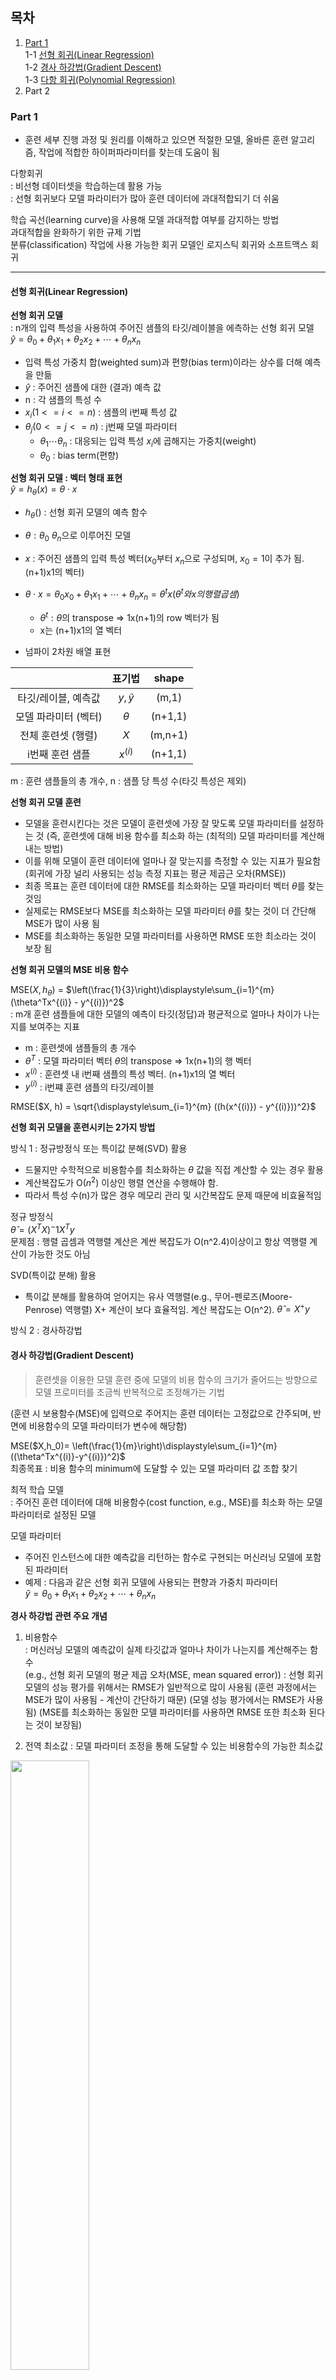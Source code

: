 ## 목차  
1. [Part 1](#part-1)  
    1-1 [선형 회귀(Linear Regression)](#선형-회귀linear-regression)  
    1-2 [경사 하강법(Gradient Descent)](#경사-하강법gradient-descent)  
    1-3 [다항 회귀(Polynomial Regression)](#다항-회귀polynomial-regression)
2. Part 2  


### Part 1
* 훈련 세부 진행 과정 및 원리를 이해하고 있으면 적절한 모델, 올바른 훈련 알고리즘, 작업에 적합한 하이퍼파라미터를 찾는데 도움이 됨    

다항회귀  
: 비선형 데이터셋을 학습하는데 활용 가능  
: 선형 회귀보다 모델 파라미터가 많아 훈련 데이터에 과대적합되기 더 쉬움

학습 곡선(learning curve)을 사용해 모델 과대적합 여부를 감지하는 방법  
과대적합을 완화하기 위한 규제 기법  
분류(classification) 작업에 사용 가능한 회귀 모델인 로지스틱 회귀와 소프트맥스 회귀   
<hr>

#### 선형 회귀(Linear Regression)

<b>선형 회귀 모델</b>  
: n개의 입력 특성을 사용하여 주어진 샘플의 타깃/레이블을 에측하는 선형 회귀 모델  
$\hat{y} = \theta_0 + \theta_1x_1 + \theta_2x_2 + \cdots + \theta_nx_n$

- 입력 특성 가중치 합(weighted sum)과 편향(bias term)이라는 상수를 더해 예측을 만듦  
- $\hat{y}$ : 주어진 샘플에 대한 (결과) 예측 값  
- n : 각 샘플의 특성 수 
- $x_i (1<= i <= n)$ : 샘플의 i번째 특성 값
- $\theta_j (0<=j<=n)$ : j번째 모델 파라미터
    - $\theta_1\cdots\theta_n$ : 대응되는 입력 특성 $x_i$에 곱해지는 가중치(weight)
    - $\theta_0$ : bias term(편향)


<b>선형 회귀 모델 : 벡터 형태 표현</b>  
$\hat{y} = h_\theta(x) = \theta \cdot x$

- $h_\theta()$ : 선형 회귀 모델의 예측 함수  
- $\theta : \theta_0 ~ \theta_n$으로 이루어진 모델
- $x$ : 주어진 샘플의 입력 특성 벡터($x_0$부터 $x_n$으로 구성되며, $x_0=1$이 추가 됨. (n+1)x1의 벡터)
- $\theta\cdot x = \theta_0x_0 + \theta_1x_1 + \cdots + \theta_nx_n = \theta^tx(\theta^t와 x의 행렬 곱셈)$
    - $\theta^t : \theta$의 transpose => 1x(n+1)의 row 벡터가 됨
    - x는 (n+1)x1의 열 벡터


- 넘파이 2차원 배열 표현
  
||표기법|shape|
|:-----:|:----:|:---:|
|타깃/레이블, 예측값|$y, \hat{y}$|(m,1)|
|모델 파라미터 (벡터)|$\theta$|(n+1,1)|
|전체 훈련셋 (행렬)|$X$|(m,n+1)|
|i번째 훈련 샘플|$x^{(i)}$|(n+1,1)|
m : 훈련 샘플들의 총 개수, n : 샘플 당 특성 수(타깃 특성은 제외)  
  
**선형 회귀 모델 훈련**
- 모델을 훈련시킨다는 것은 모델이 훈련셋에 가장 잘 맞도록 모델 파라미터를 설정하는 것
(즉, 훈련셋에 대해 비용 함수를 최소화 하는 (최적의) 모델 파라미터를 계산해내는 방법)  
- 이를 위해 모델이 훈련 데이터에 얼마나 잘 맞는지를 측정할 수 있는 지표가 필요함
(회귀에 가장 널리 사용되는 성능 측정 지표는 평균 제곱근 오차(RMSE))  
- 최종 목표는 훈련 데이터에 대한 RMSE를 최소화하는 모델 파라미터 벡터 $\theta$를 찾는 것임
- 실제로는 RMSE보다 MSE를 최소화하는 모델 파라미터 $\theta$를 찾는 것이 더 간단해 MSE가 많이 사용 됨
- MSE를 최소화하는 동일한 모델 파라미터를 사용하면 RMSE 또한 최소라는 것이 보장 됨  
  
**선형 회귀 모델의 MSE 비용 함수**  

MSE($X,h_\theta$) = $\left(\frac{1}{3}\right)\displaystyle\sum_{i=1}^{m} (\theta^Tx^{(i)} - y^{(i)})^2$  
: m개 훈련 샘플들에 대한 모델의 예측이 타깃(정답)과 평균적으로 얼마나 차이가 나는지를 보여주는 지표
  
- m : 훈련셋에 샘플들의 총 개수
- $\theta^T$ : 모델 파라미터 벡터 $\theta$의 transpose => 1x(n+1)의 행 벡터  
- $x^{(i)}$ : 훈련셋 내 i번째 샘플의 특성 벡터. (n+1)x1의 열 벡터  
- $y^{(i)}$ : i번쨰 훈련 샘플의 타깃/레이블  

RMSE($X, h) = \sqrt{\displaystyle\sum_{i=1}^{m} ((h(x^{(i)}) - y^{(i)}))^2}$

**선형 회귀 모델을 훈련시키는 2가지 방법**  

방식 1 : 정규방정식 또는 특이값 분해(SVD) 활용  
- 드물지만 수학적으로 비용함수를 최소화하는 $\theta$ 값을 직접 계산할 수 있는 경우 활용
- 계산복잡도가 O($n^2$) 이상인 행렬 연산을 수행해야 함.
- 따라서 특성 수(n)가 많은 경우 메모리 관리 및 시간복잡도 문제 때문에 비효율적임  
  
정규 방정식  
 $\hat{\theta} = (X^TX)^-1X^Ty$  
문제점 : 행렬 곱셈과 역행렬 계산은 계싼 복잡도가 O(n^2.4)이상이고 항상 역행렬 계산이 가능한 것도 아님  
  
SVD(특이값 분해) 활용    
- 특이값 분해를 활용하여 얻어지는 유사 역행렬(e.g., 무어-펜로즈(Moore-Penrose) 역행렬) X+ 계산이 보다 효율적임. 계산 복잡도는 O(n^2).
$\hat{\theta} = X^+y$  
  
방식 2 : 경사하강법    

#### 경사 하강법(Gradient Descent)

> 훈련셋을 이용한 모델 훈련 중에 모델의 비용 함수의 크기가 줄어드는 방향으로 모델 프로미터를 조금씩 반복적으로 조정해가는 기법   
  
(훈련 시 보용함수(MSE)에 입력으로 주어지는 훈련 데이터는 고정값으로 간주되며, 반면에 비용함수의 모델 파라미터가 변수에 해당함)
  
MSE($X,h_0)= \left(\frac{1}{m}\right)\displaystyle\sum_{i=1}^{m} ((\theta^Tx^{(i)}-y^{(i)})^2)$  
최종목표 : 비용 함수의 minimum에 도달할 수 있는 모델 파라미터 값 조합 찾기  

  
최적 학습 모델  
: 주어진 훈련 데이터에 대해 비용함수(cost function, e.g., MSE)를 최소화 하는 모델 파라미터로 설정된 모델  

모델 파라미터  
- 주어진 인스턴스에 대한 예측값을 리턴하는 함수로 구현되는 머신러닝 모델에 포함된 파라미터  
- 예제 : 다음과 같은 선형 회귀 모델에 사용되는 편향과 가중치 파라미터  
$\hat{y} = \theta_0 + \theta_1x_1 + \theta_2x_2 + \cdots + \theta_nx_n$

**경사 하강법 관련 주요 개념**
1. 비용함수  
: 머신러닝 모델의 예측값이 실제 타깃값과 얼마나 차이가 나는지를 계산해주는 함수  
(e.g., 선형 회귀 모델의 평균 제곱 오차(MSE, mean squared error))
: 선형 회귀 모델의 성능 평가를 위해서는 RMSE가 일반적으로 많이 사용됨
(훈련 과정에서는 MSE가 많이 사용됨 - 계산이 간단하기 때문)
(모델 성능 평가에서는 RMSE가 사용됨)
(MSE를 최소화하는 동일한 모델 파라미터를 사용하면 RMSE 또한 최소화 된다는 것이 보장됨)

2. 전역 최소값
: 모델 파라미터 조정을 통해 도달할 수 있는 비용함수의 가능한 최소값  
<img src = "../image/전역 최소값.png" width = 50%>

전역 최솟값 vs 지역 최솟값   
<img src = "../image/전역 최소값 vs 지역 최소값.png" width = 50%>

그레디언트 벡터(Gradient Vector)  
: 비용함수(MSE)를 $\theta_0 ~ \theta_n$ 각 모델 파라미터로 편미분해서 구해진 (n+1)개 편도함수(partial derivative)들로 이루어진 벡터  
: (n+1)-차원 공간 상의 한 point를 나타내며, 방향과 크기에 대한 정보를 제공  
: 그레이언트 벡터가 가리키는 방향의 반대 방향으로 모델 파라미터 벡터 $\theta$를 조정함으로써 비용함수의 최소값에 접근해갈 수 있음 
<gradient descent step>  

<img src = "../image/Gradient descent step.png" width = 50%> 

$\eta$(eta)는 학습률(learning rate)  

: 다음 식을 통해 주어진 (고정값) 훈련 데이터(X,y)와 특정 모델 파라미터 값 $\theta$ 일 때 그레디언트 벡터를 계산할 수 있다.  
  
<img src = "../image/그레디언트 벡터.png" width = 50%>
 
학습률(lerning rate, $eta$)  
: 매 gradient descent step마다 모델 파라미터 $\theta$ 조정 폭을 결정

e.g., 경사 하강법에 의한 선형 회귀 모델 파라미터 조정 과정
- 모델 파라미터 벡터 $\theta$를 랜덤하게 초기화하여 훈련 시작 
- 현재 설정된 모델 파라미터 벡터 $\theta$와 (batch size로 지정된 수의)훈련 샘플들을 이용하여 그레디언트 벡터를 계산
- 그레디언트 벡터의 크기(norm)이 허용오차(tolerance)보다 작은지 확인  
-> 만약 작다면, 비용함수의 최소값에 근접했음을 의미하며 최적의 모델 파라미터를 찾은 것이므로 훈련 과정을 멈춤  
-> 아니라면, 

<img src = "../image/Gradient descent step.png" width = 50%>

경사 하강법에서 학습률이 너무 작으면 비용함수의 전역 최소값에 도달하기까지 
시간이 오래 걸림   

<img src = "../image/학습률이 작을 경우 비용함수.png" width = 50%>

너무 크면 비용함수의전역 최소값에 도달하지 못 할 수 있음  

<img src = "../image/학습률이 클 경우 비용함수.png" width = 50%>

모델 비용함수 곡선이 아래와 같으면 경사 하강법 알고리즘 실행 결과로 전역 최소값이 아닌 지역 최소값으로 귀결될 수 있음

<img src = "../image/독특한 모델 비용함수 곡선.png" width = 50%>  

* 선형 회귀 모델의 비용함수는 convex function에 해당함
- 오직 전역 최소값만 존재(지역 최소값 없음)
- 학습률이 너무 크지 않다면 결국엔 전역 최소값에 수렴 가능함  

**특성 스케일링의 중요성**  

데이터셋에 포함된 특성들의 스케일을 통일시키면 학습에 걸리는 시간이 단축됨  

**경사 하강법의 하이퍼파라미터**  
:경사 하강법을 통한 모델 훈련 과저잉 어떻게 진행되도록 할 것인지를 설정하기 위한 파라미터.  
배치(batch) 사이즈 : 현재 모델 파라미터 벡터 설정에 대한 그레디언트 벡터를 계산에 사용되는 훈련 샘플의 수  
- 배치 경사 하강법 : 훈련셋 전체를 사용하여 그레디언트 벡터를 계산  
- 확률적 경사 하강법 : 랜덤하게 선택된 훈련 샘플 하나를 사용하여 그레디언트 벡터를 계산  
- 미니 배치 경사 하강법 : 훈련셋의 랜덤 서브셋을 사용하여 그레디언트 벡터를 계산  

에포크(epoch) 
: 총 훈련 샘플 수 m개만큼의 훈련 데이터에 대한 학습이 이루어지는 주기  
(m개만큼의 훈련 샘플들을 이용해 모델 파라미터 벡터 조정이 이루어지는 주기)  
: 1 에포크 동안 1번 이상의 gradient descent step들이 수행된다.  

스텝(graidnet descent step)  
: 지정된 배치 사이즈만큼의 훈련 샘플들에 대해 그레디언트 벡터를 계산하고 모델 파라미터 벡터 조정을 수행하는 주기  
- 1 에포크 당 총 스텝 수 = 훈련 샘플 수 / 배치 크기  
- 예 : 훈련셋의 크기가 2000이고 배치 사이즈 10이면, 1 에포크 동안 총 200번의 스텝이 실행됨  

허용오차(tolerance) : 그레디언트 벡터의 크기(norm)가 허용오차보다 작아지면 비용함수의 최소값에 근접했음을 의미하므로 경사 하강법 알고리즘의 반복 과정을 종료  

**경사 하강법의 종류**
1. 배치 경사 하강법(Batch gradient descent)  
배치 크기 : m(=total number of training samples)  
매 gradient descent step 마다 훈련셋 전체를 사용하여 그레디언트 벡터를 계산  

2. 확률적 경사 하강법(stochastic gradient descent)
배치 크기 : 1  
매 gradient descent step마다 랜덤하게 선택된 훈련 샘플 하나를 사용하여 그레디언트 벡터를 계산

3. 미니배치 경사 하강법(Mini-batch gradient descent)
2 <= 배치 크기 < m  
매 gradient descent step마다 훈련셋의 랜덤 서브셋을 사용하여 그레디언트 벡터를 계산




#### 다항 회귀(Polynomial Regression) 
: 선형 회귀 모델을 이용하여 비선형 데이터를 학습하는 기법  
(즉, 비선형 데이터를 학습하는데 선형 모델 사용을 가능하게 함)  

기본 아이디어  
: 훈련셋에 포함된 각 특성의 power(e.g., 제곱)를 새로운 특성으로 추가   
: 새로운 특성 추가를 통해 확장된 훈련셋을 이용하여 선형 회귀 모델을 훈련함  

**선형 회귀 vs 다항 회귀**
  
<img src = "../image/1차 선형 회귀 모델.png" width=60%>
L 선형 회귀 : 1차 선형 회귀 모델  
  
<img src = "../image/다항회귀 2차 다항식 모델.png" width=60%>
L 다항 회귀 : 2차 다항식 모델


**사이킷런의 PolynomialFeatures 변환기**  
: 주어진 훈련셋에 포함된 특성들 각각의 거듭제곱과 특성들 간의 곱셈을 실행하여 새로운 특성을 추가하는 기능 제공  
degree = d
: 몇 차 다항식 모델에 해당하는 새로운 특성들을 추가 생성할지를 지정하는 하이퍼파라미터
> 예시
>- 훈련셋 특성 수 = 1, degree=2인 경우
 기존 특성 :  $x_1$  
 새로운 특성 : $x_1^2$  
>- 훈련셋 특성 수 = 2, degree=2인 경우  
기존 특성 : $x_1, x_2$  
새로운 특성 : $x_1^2, x_1x_2, x_2^2$  
>- 훈련셋 특성 수 = 2, degree=3인 경우  
기존 특성 : $x_1, x_2$
새로운 특성 : $x_1^2, x_1x_2, x_2^2, x_1^3, x_1^2x_2, x_1x_2^2, x_2^3$  

```
from sklearn.preprocessing import PolynomailFeatures
poly_features = PolynomialFeatures(degree=2, include_bias=False)
X_poly = poly_features.fit_transform(X) # 새로운 특성 추가를 통해 확장된 훈련셋

X[0]
x_poly[0]
```
```
# 결과
array([-0.75275929])
array([-0.75275929, 0.56664654])
```

```
#확장된 훈련셋을 이용하여 선형 회귀 모델 훈련
lin_reg = LinearRegression()
lin_reg.fit(X_poly, y)
lin_reg.intercept_, lin_reg.coef_
```
```
# 결과
(array([1.78134581]), array([0.93366893, 0.56456263]))
```

#### 학습 곡선 (Learning Curve) 
다항 회귀 모델의 차수에 따라 훈련된 모델이 훈련셋에 과소 또는 과대 적합 할 수 있다. 
  
교차 검증 vs 학습 곡선   
- 교차 검증
    - 과소 적합 : 훈련 세트와 교차 검증 점수 모두 낮은 경우
    - 과대 적합 : 훈련 세트에 대한 성능은 우수하지만 교차 검증 점수가 낮은 경우
  
- 학습 곡선  
: 모델이 학습한 훈련 샘플 수가 조금씩 증가함에 따라 훈련 세트와 검증 세트에 대한 모델 성능을 비교하는 그래프
(훈련이 진행되는 동안 주기적으로 훈련셋과 검증셋에 대한 모델의 성능을 추천)  
:학습 곡선 모양에 따라 과소 적합/ 과대 적합 판정 가능  

**과소 적합 모델의 학습 곡선 특징 **

<img src="../image/%EA%B3%BC%EC%86%8C%EC%A0%81%ED%95%A9%20%EB%AA%A8%EB%8D%B8%EC%9D%98%20%ED%95%99%EC%8A%B5%20%EA%B3%A1%EC%84%A0.png" width = 60%>

red line (훈련 샘플들에 대한 training error)  
: 모델이 1 or 2개 훈련 샘플만을 학습했을 때 training error(e.g., RMSE)는 0에서 출발  
-> 훈련 샘플들이 추가되면서 training error가 커짐  
-> 훈련 세트가 어느 정도 커지면 새로운 훈련 샘플이 추가되더라도 더 이상 training error가 향상되지 않음  

blue line (검증 데이터에 대한 validation error)  
: 모델이 적은 수의 훈련 샘플들만을 학습한 상태일 때는 상당히 높은 valid error가 관찰됨
-> 훈련셋 사이즈가 일정 수준에 도달하면 valid error가 더 이상 나아지지 않음   
-> 검증 세트에 대한 성능이 훈련 세트에 대한 성능과 거의 비슷해짐  

**과대적합 모델의 학습 곡선 특징**
<img src = "../image/과대적합 모델.png" width = 50%>  

red line (훈련 샘플들에 대한 training error)  
: 훈련셋에 대한 RMSE가 과소적합 모델 경우보다 상대적으로 매우 낮음  

blue line (검증 세트에 대한 성능)
: 훈련셋에 대한 성능과 차이가 크게 벌어짐  

과대적합 모델 개선법 : 훈련셋 사이즈를 훨씬 더 크게 키우면 두 커브가 더 가까워 질 수 있어 보임  

**모델 일반화 오차 : 편향 / 분산 간 trade off**
모델 일반화 오차는 다음 세 가지 종류 오차들의 합으로 표현될 수 있음
- 편향(bias), 분산(variance), 줄일 수 없는 오차(irreducible error)  
> 편향 : 데이터에 대한 잘못된 가정에서 기인하는 오차  
(e.g., 데이터가 실제로는 2차원인데 선형으로 잘못 가능함)
(일반적으로 편향이 큰 모델이 과소적합이 될 가능성이 높음)

분산 : 훈련 데이터에 있는 작은 변동에 모델이 과도하게 민감하게 반응함에서 기인하는 오차
(고차 다항 회귀 모델같이 자유도가 높은 모델일 수록 분산 오차가 커지며, 과대적합이 될 가능성도 높음)  

축소 불가능 오차 : 훈련 데이터 자체에 존재하는 노이즈때문에 발생하는 오차  
(노이즈를 제거해야만 오차를 줄일 수 있음)  


편향 - 분산 간 trade off(반비례)  
: 모델의 복잡도가 커지지면 보통 분산 오차가 늘고 편향을 줄어듦  
반대로, 복잡도를 줄이면 분산 오차가 작아지고 편향은 커짐.